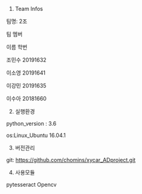 1. Team Infos

팀명: 2조

팀 멤버

이름	   학번

조민수 20191632

이소영	20191641

이강민	20191635	

이수아 20181660 

2. 실행환경

python_version : 3.6

os:Linux_Ubuntu 16.04.1

3. 버전관리

git: https://github.com/chomins/xycar_ADproject.git

4. 사용모듈

pytesseract
Opencv



